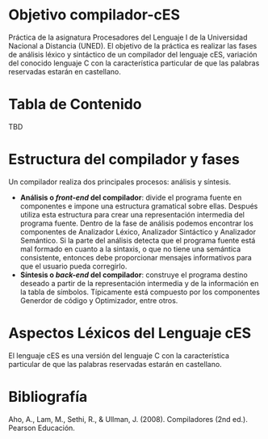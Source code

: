 # Objetivo compilador-cES
Práctica de la asignatura Procesadores del Lenguaje I de la Universidad Nacional a Distancia (UNED). El objetivo de la práctica es realizar las fases de análisis léxico y sintáctico de un compilador del lenguaje cES, variación del conocido lenguaje C con la característica particular de que las palabras reservadas estarán en castellano.

# Tabla de Contenido
TBD

# Estructura del compilador y fases
Un compilador realiza dos principales procesos: análisis y síntesis.
- **Análisis o _front-end_ del compilador**: divide el programa fuente en componentes e impone una estructura gramatical sobre ellas. Después utiliza esta estructura para crear una representación intermedia del programa fuente. Dentro de la fase de análisis podemos encontrar los componentes de Analizador Léxico, Analizador Sintáctico y Analizador Semántico. Si la parte del análisis detecta que el programa fuente está mal formado en cuanto a la sintaxis, o que no tiene una semántica consistente, entonces debe proporcionar mensajes informativos para que el usuario pueda corregirlo.
- **Síntesis o _back-end_ del compilador**: construye el programa destino deseado a partir de la representación intermedia y de la información en la tabla de símbolos. Típicamente está compuesto por los componentes Generdor de código y Optimizador, entre otros.


# Aspectos Léxicos del Lenguaje cES
El lenguaje cES es una versión del lenguaje C con la característica particular de que las palabras reservadas estarán en castellano.

# Bibliografía
Aho, A., Lam, M., Sethi, R., & Ullman, J. (2008). Compiladores (2nd ed.). Pearson Educación.
